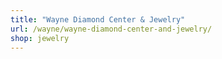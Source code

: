 ```yaml
---
title: "Wayne Diamond Center & Jewelry"
url: /wayne/wayne-diamond-center-and-jewelry/
shop: jewelry
---
```

